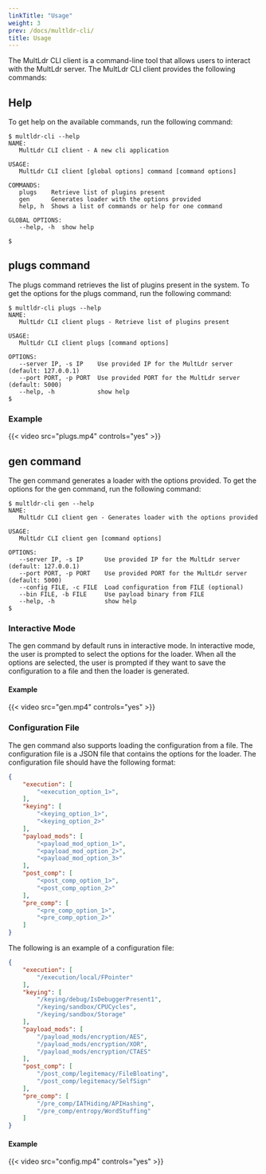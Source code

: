 ```yaml
---
linkTitle: "Usage"
weight: 3
prev: /docs/multldr-cli/
title: Usage
---
```


The MultLdr CLI client is a command-line tool that allows users to interact with the MultLdr server. The MultLdr CLI client provides the following commands:

## Help

To get help on the available commands, run the following command:

```shell
$ multldr-cli --help
NAME:
   MultLdr CLI client - A new cli application

USAGE:
   MultLdr CLI client [global options] command [command options] 

COMMANDS:
   plugs    Retrieve list of plugins present
   gen      Generates loader with the options provided
   help, h  Shows a list of commands or help for one command

GLOBAL OPTIONS:
   --help, -h  show help

$
```

## plugs command

The plugs command retrieves the list of plugins present in the system. To get the options for the plugs command, run the following command:

```shell
$ multldr-cli plugs --help
NAME:
   MultLdr CLI client plugs - Retrieve list of plugins present

USAGE:
   MultLdr CLI client plugs [command options]

OPTIONS:
   --server IP, -s IP    Use provided IP for the MultLdr server (default: 127.0.0.1)
   --port PORT, -p PORT  Use provided PORT for the MultLdr server (default: 5000)
   --help, -h            show help
$
```

### Example

{{< video src="plugs.mp4" controls="yes" >}}

## gen command

The gen command generates a loader with the options provided. To get the options for the gen command, run the following command:

```shell
$ multldr-cli gen --help
NAME:
   MultLdr CLI client gen - Generates loader with the options provided

USAGE:
   MultLdr CLI client gen [command options]

OPTIONS:
   --server IP, -s IP      Use provided IP for the MultLdr server (default: 127.0.0.1)
   --port PORT, -p PORT    Use provided PORT for the MultLdr server (default: 5000)
   --config FILE, -c FILE  Load configuration from FILE (optional)
   --bin FILE, -b FILE     Use payload binary from FILE
   --help, -h              show help
$
```

### Interactive Mode

The gen command by default runs in interactive mode. In interactive mode, the user is prompted to select the options for the loader. When all the options are selected, the user is prompted if they want to save the configuration to a file and then the loader is generated.

#### Example

{{< video src="gen.mp4" controls="yes" >}}

### Configuration File

The gen command also supports loading the configuration from a file. The configuration file is a JSON file that contains the options for the loader. The configuration file should have the following format:

```json
{
    "execution": [
        "<execution_option_1>",
    ],
    "keying": [
        "<keying_option_1>",
        "<keying_option_2>"
    ],
    "payload_mods": [
        "<payload_mod_option_1>",
        "<payload_mod_option_2>",
        "<payload_mod_option_3>"
    ],
    "post_comp": [
        "<post_comp_option_1>",
        "<post_comp_option_2>"
    ],
    "pre_comp": [
        "<pre_comp_option_1>",
        "<pre_comp_option_2>"
    ]
}
```

The following is an example of a configuration file:

```json
{
    "execution": [
        "/execution/local/FPointer"
    ],
    "keying": [
        "/keying/debug/IsDebuggerPresent1",
        "/keying/sandbox/CPUCycles",
        "/keying/sandbox/Storage"
    ],
    "payload_mods": [
        "/payload_mods/encryption/AES",
        "/payload_mods/encryption/XOR",
        "/payload_mods/encryption/CTAES"
    ],
    "post_comp": [
        "/post_comp/legitemacy/FileBloating",
        "/post_comp/legitemacy/SelfSign"
    ],
    "pre_comp": [
        "/pre_comp/IATHiding/APIHashing",
        "/pre_comp/entropy/WordStuffing"
    ]
}
```

#### Example 
{{< video src="config.mp4" controls="yes" >}}